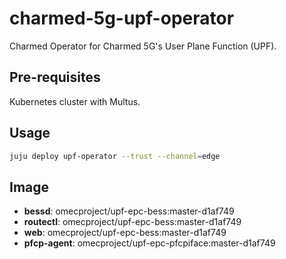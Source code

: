 # charmed-5g-upf-operator

Charmed Operator for Charmed 5G's User Plane Function (UPF).


## Pre-requisites

Kubernetes cluster with Multus.

## Usage

```bash
juju deploy upf-operator --trust --channel=edge
```

## Image

- **bessd**: omecproject/upf-epc-bess:master-d1af749
- **routectl**: omecproject/upf-epc-bess:master-d1af749
- **web**: omecproject/upf-epc-bess:master-d1af749
- **pfcp-agent**: omecproject/upf-epc-pfcpiface:master-d1af749
